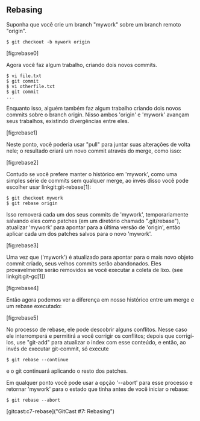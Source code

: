 ﻿## Rebasing ##

Suponha que você crie um branch "mywork" sobre um branch remoto "origin".

    $ git checkout -b mywork origin

[fig:rebase0]

Agora você faz algum trabalho, criando dois novos commits.

    $ vi file.txt
    $ git commit
    $ vi otherfile.txt
    $ git commit
    ...

Enquanto isso, alguém também faz algum trabalho criando dois novos commits
sobre o branch origin.
Nisso ambos 'origin' e 'mywork' avançam seus trabalhos, existindo divergências
entre eles.

[fig:rebase1]

Neste ponto, você poderia usar "pull" para juntar suas alterações de volta
nele; o resultado criará um novo commit através do merge, como isso:

[fig:rebase2]

Contudo se você prefere manter o histórico em 'mywork', como uma simples série
de commits sem qualquer merge, ao invés disso você pode escolher usar
linkgit:git-rebase[1]:

    $ git checkout mywork
    $ git rebase origin

Isso removerá cada um dos seus commits de 'mywork', temporariamente salvando
eles como patches (em um diretório chamado ".git/rebase"), atualizar 'mywork' para
apontar para a última versão de 'origin', então aplicar cada um dos patches salvos
para o novo 'mywork'.

[fig:rebase3]

Uma vez que ('mywork') é atualizado para apontar para o mais novo objeto commit
criado, seus velhos commits serão abandonados. Eles provavelmente serão
removidos se você executar a coleta de lixo. (see linkgit:git-gc[1])

[fig:rebase4]

Então agora podemos ver a diferença em nosso histórico entre um merge e um
rebase executado:

[fig:rebase5]

No processo de rebase, ele pode descobrir alguns conflitos. Nesse caso ele
interromperá e permitirá a você corrigir os conflitos; depois que corrigí-los,
use "git-add" para atualizar o index com esse conteúdo, e então, ao invés de
executar git-commit, só execute

    $ git rebase --continue

e o git continuará aplicando o resto dos patches.

Em qualquer ponto você pode usar a opção '--abort'  para esse processo e
retornar 'mywork' para o estado que tinha antes de você iniciar o rebase:

    $ git rebase --abort


[gitcast:c7-rebase]("GitCast #7: Rebasing")